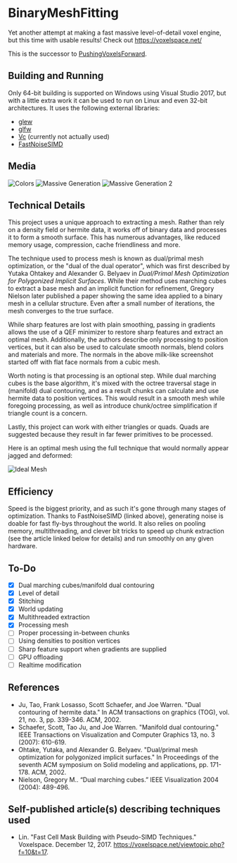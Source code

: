 # BinaryMeshFitting

Yet another attempt at making a fast massive level-of-detail voxel engine, but this time with usable results! Check out https://voxelspace.net/

This is the successor to [PushingVoxelsForward](https://github.com/Lin20/PushingVoxelsForward).

## Building and Running
Only 64-bit building is supported on Windows using Visual Studio 2017, but with a little extra work it can be used to run on Linux and even 32-bit architectures. It uses the following external libraries:
- [glew](http://glew.sourceforge.net/)
- [glfw](http://www.glfw.org/)
- [Vc](https://github.com/VcDevel/Vc) (currently not actually used)
- [FastNoiseSIMD](https://github.com/Auburns/FastNoiseSIMD)

## Media
![Colors](https://i.imgur.com/EwPzirl.png)
![Massive Generation](https://i.imgur.com/GlzJAYE.png)
![Massive Generation 2](https://i.imgur.com/O7CFm0o.png)

## Technical Details
This project uses a unique approach to extracting a mesh. Rather than rely on a density field or hermite data, it works off of binary data and processes it to form a smooth surface. This has numerous advantages, like reduced memory usage, compression, cache friendliness and more.

The technique used to process mesh is known as dual/primal mesh optimization, or the "dual of the dual operator", which was first described by Yutaka Ohtakey and Alexander G. Belyaev in *Dual/Primal Mesh Optimization for Polygonized Implicit Surfaces*. While their method uses marching cubes to extract a base mesh and an implicit function for refinement, Gregory Nielson later published a paper showing the same idea applied to a binary mesh in a cellular structure. Even after a small number of iterations, the mesh converges to the true surface.

While sharp features are lost with plain smoothing, passing in gradients allows the use of a QEF minimizer to restore sharp features and extract an optimal mesh. Additionally, the authors describe only processing to position vertices, but it can also be used to calculate smooth normals, blend colors and materials and more. The normals in the above milk-like screenshot started off with flat face normals from a cubic mesh.

Worth noting is that processing is an optional step. While dual marching cubes is the base algorithm, it's mixed with the octree traversal stage in (manifold) dual contouring, and as a result chunks can calculate and use hermite data to position vertices. This would result in a smooth mesh while foregoing processing, as well as introduce chunk/octree simplification if triangle count is a concern.

Lastly, this project can work with either triangles or quads. Quads are suggested because they result in far fewer primitives to be processed.

Here is an optimal mesh using the full technique that would normally appear jagged and deformed:

![Ideal Mesh](https://i.imgur.com/Vc2Y2wN.png)

## Efficiency
Speed is the biggest priority, and as such it's gone through many stages of optimization. Thanks to FastNoiseSIMD (linked above), generating noise is doable for fast fly-bys throughout the world. It also relies on pooling memory, multithreading, and clever bit tricks to speed up chunk extraction (see the article linked below for details) and run smoothly on any given hardware.

## To-Do
- [x] Dual marching cubes/manifold dual contouring
- [x] Level of detail
- [x] Stitching
- [x] World updating
- [x] Multithreaded extraction
- [x] Processing mesh
- [ ] Proper processing in-between chunks
- [ ] Using densities to position vertices
- [ ] Sharp feature support when gradients are supplied
- [ ] GPU offloading
- [ ] Realtime modification

## References
- Ju, Tao, Frank Losasso, Scott Schaefer, and Joe Warren. "Dual contouring of hermite data." In ACM transactions on graphics (TOG), vol. 21, no. 3, pp. 339-346. ACM, 2002.
- Schaefer, Scott, Tao Ju, and Joe Warren. "Manifold dual contouring." IEEE Transactions on Visualization and Computer Graphics 13, no. 3 (2007): 610-619.
- Ohtake, Yutaka, and Alexander G. Belyaev. "Dual/primal mesh optimization for polygonized implicit surfaces." In Proceedings of the seventh ACM symposium on Solid modeling and applications, pp. 171-178. ACM, 2002.
- Nielson, Gregory M.. “Dual marching cubes.” IEEE Visualization 2004 (2004): 489-496.

## Self-published article(s) describing techniques used
- Lin. "Fast Cell Mask Building with Pseudo-SIMD Techniques." Voxelspace. December 12, 2017. https://voxelspace.net/viewtopic.php?f=10&t=17.
